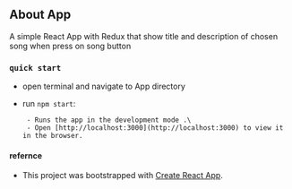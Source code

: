 



## About App

A simple React App with Redux that show title and description of chosen song when press on song button 

### `quick start`
- open terminal and navigate to App directory
- run `npm start`:  

       - Runs the app in the development mode .\
       - Open [http://localhost:3000](http://localhost:3000) to view it in the browser.



#### refernce
- This project was bootstrapped with [Create React App](https://github.com/facebook/create-react-app).
